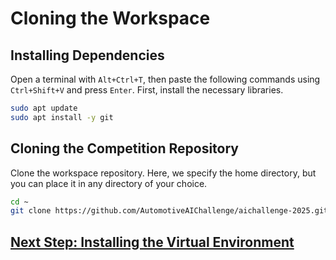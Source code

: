 # Cloning the Workspace

## Installing Dependencies

Open a terminal with `Alt+Ctrl+T`, then paste the following commands using `Ctrl+Shift+V` and press `Enter`. First, install the necessary libraries.

```bash
sudo apt update
sudo apt install -y git
```

## Cloning the Competition Repository

Clone the workspace repository. Here, we specify the home directory, but you can place it in any directory of your choice.

```bash
cd ~
git clone https://github.com/AutomotiveAIChallenge/aichallenge-2025.git
```

## [Next Step: Installing the Virtual Environment](./docker.en.md)
